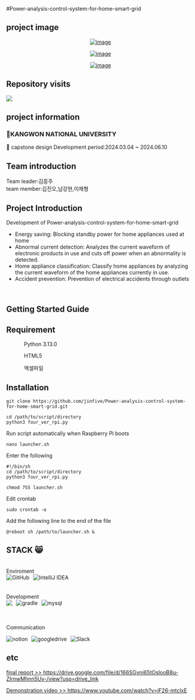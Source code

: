 #Power-analysis-control-system-for-home-smart-grid
## project image
<div align="center">
  <a href="https://ibb.co/2PnJDjf"><img src="https://i.ibb.co/wC0t9Kx/image.png" alt="image" border="0"></a>
  
  <a href="https://ibb.co/cvQym4n"><img src="https://i.ibb.co/X4tWwcR/image.png" alt="image" border="0"></a>


  <a href="https://ibb.co/DKc6f5t"><img src="https://i.ibb.co/YjnKBp3/image.png" alt="image" border="0"></a>
  <br>
  
</div>

## Repository visits
<a href="https://hits.seeyoufarm.com"><img src="https://hits.seeyoufarm.com/api/count/incr/badge.svg?url=https%3A%2F%2Fgithub.com%2Fjinfive%2FNewProject1&count_bg=%2379C83D&title_bg=%23555555&icon=java.svg&icon_color=%23D7C7C7&title=hits&edge_flat=false"/></a>

## project information
### KANGWON NATIONAL UNIVERSITY
📖 
capstone design
Development period:2024.03.04 ~ 2024.06.10
<br>
## Team introduction
Team leader:김흥주
<br>
team member:김진오,남강현,이채형

## Project Introduction
Development of Power-analysis-control-system-for-home-smart-grid
<ul>
  <li>Energy saving: Blocking standby power for home appliances used at home</li>
  <li>Abnormal current detection: Analyzes the current waveform of electronic products in use and cuts off power when an abnormality is detected.</li>
  <li>Home appliance classification: Classify home appliances by analyzing the current waveform of the home appliances currently in use.</li>
  <li>Accident prevention: Prevention of electrical accidents through outlets</li>
</ul>
<br>
<h2>Getting Started Guide</h2> 

Requirement
--
<ul>
  <ol>Python 3.13.0</ol>
  <ol>HTML5</ol>
  <ol>엑셀파일</ol>
  
</ul>


Installation
--

```
git clone https://github.com/jinfive/Power-analysis-control-system-for-home-smart-grid.git
```

```
cd /path/to/script/directory
python3 four_ver_rpi.py
```
Run script automatically when Raspberry Pi boots
```
nano launcher.sh
```
Enter the following
```
#!/bin/sh
cd /path/to/script/directory
python3 four_ver_rpi.py
```

```
chmod 755 launcher.sh
```

Edit crontab

```
sudo crontab -e
```
Add the following line to the end of the file

```
@reboot sh /path/to/launcher.sh &
```
## STACK 😸
<br>
Enviroment
<br>
<div style="display: flex; align-items: center;">
  <img src="https://img.shields.io/badge/github-%23181717?style=for-the-badge&logo=github&logoColor=white" alt="GitHub" style="margin-right: 10px;">
  <img src="https://img.shields.io/badge/intellijidea-%23000000?style=for-the-badge&logo=intellijidea&logoColor=white" alt="IntelliJ IDEA">
</div>
<br><br>
Development
<br>
<div style="display: flex; align-items: center;">
  <img src="https://img.shields.io/badge/JAVA-1572B6?style=for-the-badge&logo=JAVA&logoColor=white" style="margin-right: 10px;">
  <img src="https://img.shields.io/badge/gradle-%2302303A?style=for-the-badge&logo=gradle&logoColor=white" alt="gradle"style="margin-right: 10px;">
  <img src="https://img.shields.io/badge/mysql-%234479A1?style=for-the-badge&logo=mysql&logoColor=white" alt="mysql" style="margin-right: 10px;">
</div>

<br><br>
Communication
<br>
<div style="display: flex; align-items: center;">
  <img src="https://img.shields.io/badge/notion-%23000000?style=for-the-badge&logo=notion&logoColor=white" alt="notion"style="margin-right: 10px;">
  <img src="https://img.shields.io/badge/googledrive-%234285F4?style=for-the-badge&logo=googledrive&logoColor=white" alt="googledrive" style="margin-right: 10px;">
  <img src="https://img.shields.io/badge/Slack-%234A154B?style=for-the-badge&logo=Slack&logoColor=white" alt="Slack" style="margin-right: 10px;">
</div>


## etc
<a href="https://drive.google.com/file/d/166SGvni65tOsIooB8u-ZIrnwMhnn5Uy-/view?usp=drive_link" target="_blank">final report >> https://drive.google.com/file/d/166SGvni65tOsIooB8u-ZIrnwMhnn5Uy-/view?usp=drive_link</a>

<a href="https://www.youtube.com/watch?v=jF26-mtclxE" target="_blank">Demonstration video >> https://www.youtube.com/watch?v=jF26-mtclxE</a>
